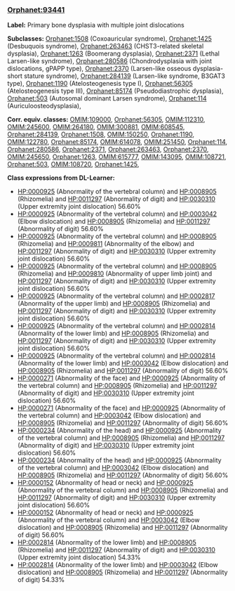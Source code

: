 
### [Orphanet:93441](http://www.orpha.net/ORDO/Orphanet_93441)
**Label:** Primary bone dysplasia with multiple joint dislocations

**Subclasses:** [Orphanet:1508](http://www.orpha.net/ORDO/Orphanet_1508) (Coxoauricular syndrome), [Orphanet:1425](http://www.orpha.net/ORDO/Orphanet_1425) (Desbuquois syndrome), [Orphanet:263463](http://www.orpha.net/ORDO/Orphanet_263463) (CHST3-related skeletal dysplasia), [Orphanet:1263](http://www.orpha.net/ORDO/Orphanet_1263) (Boomerang dysplasia), [Orphanet:2371](http://www.orpha.net/ORDO/Orphanet_2371) (Lethal Larsen-like syndrome), [Orphanet:280586](http://www.orpha.net/ORDO/Orphanet_280586) (Chondrodysplasia with joint dislocations, gPAPP type), [Orphanet:2370](http://www.orpha.net/ORDO/Orphanet_2370) (Larsen-like osseous dysplasia-short stature syndrome), [Orphanet:284139](http://www.orpha.net/ORDO/Orphanet_284139) (Larsen-like syndrome, B3GAT3 type), [Orphanet:1190](http://www.orpha.net/ORDO/Orphanet_1190) (Atelosteogenesis type I), [Orphanet:56305](http://www.orpha.net/ORDO/Orphanet_56305) (Atelosteogenesis type III), [Orphanet:85174](http://www.orpha.net/ORDO/Orphanet_85174) (Pseudodiastrophic dysplasia), [Orphanet:503](http://www.orpha.net/ORDO/Orphanet_503) (Autosomal dominant Larsen syndrome), [Orphanet:114](http://www.orpha.net/ORDO/Orphanet_114) (Auriculoosteodysplasia), 

**Corr. equiv. classes:** [OMIM:109000](http://purl.obolibrary.org/obo/OMIM_109000), [Orphanet:56305](http://www.orpha.net/ORDO/Orphanet_56305), [OMIM:112310](http://purl.obolibrary.org/obo/OMIM_112310), [OMIM:245600](http://purl.obolibrary.org/obo/OMIM_245600), [OMIM:264180](http://purl.obolibrary.org/obo/OMIM_264180), [OMIM:300881](http://purl.obolibrary.org/obo/OMIM_300881), [OMIM:608545](http://purl.obolibrary.org/obo/OMIM_608545), [Orphanet:284139](http://www.orpha.net/ORDO/Orphanet_284139), [Orphanet:1508](http://www.orpha.net/ORDO/Orphanet_1508), [OMIM:150250](http://purl.obolibrary.org/obo/OMIM_150250), [Orphanet:1190](http://www.orpha.net/ORDO/Orphanet_1190), [OMIM:122780](http://purl.obolibrary.org/obo/OMIM_122780), [Orphanet:85174](http://www.orpha.net/ORDO/Orphanet_85174), [OMIM:614078](http://purl.obolibrary.org/obo/OMIM_614078), [OMIM:251450](http://purl.obolibrary.org/obo/OMIM_251450), [Orphanet:114](http://www.orpha.net/ORDO/Orphanet_114), [Orphanet:280586](http://www.orpha.net/ORDO/Orphanet_280586), [Orphanet:2371](http://www.orpha.net/ORDO/Orphanet_2371), [Orphanet:263463](http://www.orpha.net/ORDO/Orphanet_263463), [Orphanet:2370](http://www.orpha.net/ORDO/Orphanet_2370), [OMIM:245650](http://purl.obolibrary.org/obo/OMIM_245650), [Orphanet:1263](http://www.orpha.net/ORDO/Orphanet_1263), [OMIM:615777](http://purl.obolibrary.org/obo/OMIM_615777), [OMIM:143095](http://purl.obolibrary.org/obo/OMIM_143095), [OMIM:108721](http://purl.obolibrary.org/obo/OMIM_108721), [Orphanet:503](http://www.orpha.net/ORDO/Orphanet_503), [OMIM:108720](http://purl.obolibrary.org/obo/OMIM_108720), [Orphanet:1425](http://www.orpha.net/ORDO/Orphanet_1425), 

**Class expressions from DL-Learner:**

- [HP:0000925](http://purl.obolibrary.org/obo/HP_0000925) (Abnormality of the vertebral column) and [HP:0008905](http://purl.obolibrary.org/obo/HP_0008905) (Rhizomelia) and [HP:0011297](http://purl.obolibrary.org/obo/HP_0011297) (Abnormality of digit) and [HP:0030310](http://purl.obolibrary.org/obo/HP_0030310) (Upper extremity joint dislocation) 56.60%
- [HP:0000925](http://purl.obolibrary.org/obo/HP_0000925) (Abnormality of the vertebral column) and [HP:0003042](http://purl.obolibrary.org/obo/HP_0003042) (Elbow dislocation) and [HP:0008905](http://purl.obolibrary.org/obo/HP_0008905) (Rhizomelia) and [HP:0011297](http://purl.obolibrary.org/obo/HP_0011297) (Abnormality of digit) 56.60%
- [HP:0000925](http://purl.obolibrary.org/obo/HP_0000925) (Abnormality of the vertebral column) and [HP:0008905](http://purl.obolibrary.org/obo/HP_0008905) (Rhizomelia) and [HP:0009811](http://purl.obolibrary.org/obo/HP_0009811) (Abnormality of the elbow) and [HP:0011297](http://purl.obolibrary.org/obo/HP_0011297) (Abnormality of digit) and [HP:0030310](http://purl.obolibrary.org/obo/HP_0030310) (Upper extremity joint dislocation) 56.60%
- [HP:0000925](http://purl.obolibrary.org/obo/HP_0000925) (Abnormality of the vertebral column) and [HP:0008905](http://purl.obolibrary.org/obo/HP_0008905) (Rhizomelia) and [HP:0009810](http://purl.obolibrary.org/obo/HP_0009810) (Abnormality of upper limb joint) and [HP:0011297](http://purl.obolibrary.org/obo/HP_0011297) (Abnormality of digit) and [HP:0030310](http://purl.obolibrary.org/obo/HP_0030310) (Upper extremity joint dislocation) 56.60%
- [HP:0000925](http://purl.obolibrary.org/obo/HP_0000925) (Abnormality of the vertebral column) and [HP:0002817](http://purl.obolibrary.org/obo/HP_0002817) (Abnormality of the upper limb) and [HP:0008905](http://purl.obolibrary.org/obo/HP_0008905) (Rhizomelia) and [HP:0011297](http://purl.obolibrary.org/obo/HP_0011297) (Abnormality of digit) and [HP:0030310](http://purl.obolibrary.org/obo/HP_0030310) (Upper extremity joint dislocation) 56.60%
- [HP:0000925](http://purl.obolibrary.org/obo/HP_0000925) (Abnormality of the vertebral column) and [HP:0002814](http://purl.obolibrary.org/obo/HP_0002814) (Abnormality of the lower limb) and [HP:0008905](http://purl.obolibrary.org/obo/HP_0008905) (Rhizomelia) and [HP:0011297](http://purl.obolibrary.org/obo/HP_0011297) (Abnormality of digit) and [HP:0030310](http://purl.obolibrary.org/obo/HP_0030310) (Upper extremity joint dislocation) 56.60%
- [HP:0000925](http://purl.obolibrary.org/obo/HP_0000925) (Abnormality of the vertebral column) and [HP:0002814](http://purl.obolibrary.org/obo/HP_0002814) (Abnormality of the lower limb) and [HP:0003042](http://purl.obolibrary.org/obo/HP_0003042) (Elbow dislocation) and [HP:0008905](http://purl.obolibrary.org/obo/HP_0008905) (Rhizomelia) and [HP:0011297](http://purl.obolibrary.org/obo/HP_0011297) (Abnormality of digit) 56.60%
- [HP:0000271](http://purl.obolibrary.org/obo/HP_0000271) (Abnormality of the face) and [HP:0000925](http://purl.obolibrary.org/obo/HP_0000925) (Abnormality of the vertebral column) and [HP:0008905](http://purl.obolibrary.org/obo/HP_0008905) (Rhizomelia) and [HP:0011297](http://purl.obolibrary.org/obo/HP_0011297) (Abnormality of digit) and [HP:0030310](http://purl.obolibrary.org/obo/HP_0030310) (Upper extremity joint dislocation) 56.60%
- [HP:0000271](http://purl.obolibrary.org/obo/HP_0000271) (Abnormality of the face) and [HP:0000925](http://purl.obolibrary.org/obo/HP_0000925) (Abnormality of the vertebral column) and [HP:0003042](http://purl.obolibrary.org/obo/HP_0003042) (Elbow dislocation) and [HP:0008905](http://purl.obolibrary.org/obo/HP_0008905) (Rhizomelia) and [HP:0011297](http://purl.obolibrary.org/obo/HP_0011297) (Abnormality of digit) 56.60%
- [HP:0000234](http://purl.obolibrary.org/obo/HP_0000234) (Abnormality of the head) and [HP:0000925](http://purl.obolibrary.org/obo/HP_0000925) (Abnormality of the vertebral column) and [HP:0008905](http://purl.obolibrary.org/obo/HP_0008905) (Rhizomelia) and [HP:0011297](http://purl.obolibrary.org/obo/HP_0011297) (Abnormality of digit) and [HP:0030310](http://purl.obolibrary.org/obo/HP_0030310) (Upper extremity joint dislocation) 56.60%
- [HP:0000234](http://purl.obolibrary.org/obo/HP_0000234) (Abnormality of the head) and [HP:0000925](http://purl.obolibrary.org/obo/HP_0000925) (Abnormality of the vertebral column) and [HP:0003042](http://purl.obolibrary.org/obo/HP_0003042) (Elbow dislocation) and [HP:0008905](http://purl.obolibrary.org/obo/HP_0008905) (Rhizomelia) and [HP:0011297](http://purl.obolibrary.org/obo/HP_0011297) (Abnormality of digit) 56.60%
- [HP:0000152](http://purl.obolibrary.org/obo/HP_0000152) (Abnormality of head or neck) and [HP:0000925](http://purl.obolibrary.org/obo/HP_0000925) (Abnormality of the vertebral column) and [HP:0008905](http://purl.obolibrary.org/obo/HP_0008905) (Rhizomelia) and [HP:0011297](http://purl.obolibrary.org/obo/HP_0011297) (Abnormality of digit) and [HP:0030310](http://purl.obolibrary.org/obo/HP_0030310) (Upper extremity joint dislocation) 56.60%
- [HP:0000152](http://purl.obolibrary.org/obo/HP_0000152) (Abnormality of head or neck) and [HP:0000925](http://purl.obolibrary.org/obo/HP_0000925) (Abnormality of the vertebral column) and [HP:0003042](http://purl.obolibrary.org/obo/HP_0003042) (Elbow dislocation) and [HP:0008905](http://purl.obolibrary.org/obo/HP_0008905) (Rhizomelia) and [HP:0011297](http://purl.obolibrary.org/obo/HP_0011297) (Abnormality of digit) 56.60%
- [HP:0002814](http://purl.obolibrary.org/obo/HP_0002814) (Abnormality of the lower limb) and [HP:0008905](http://purl.obolibrary.org/obo/HP_0008905) (Rhizomelia) and [HP:0011297](http://purl.obolibrary.org/obo/HP_0011297) (Abnormality of digit) and [HP:0030310](http://purl.obolibrary.org/obo/HP_0030310) (Upper extremity joint dislocation) 54.33%
- [HP:0002814](http://purl.obolibrary.org/obo/HP_0002814) (Abnormality of the lower limb) and [HP:0003042](http://purl.obolibrary.org/obo/HP_0003042) (Elbow dislocation) and [HP:0008905](http://purl.obolibrary.org/obo/HP_0008905) (Rhizomelia) and [HP:0011297](http://purl.obolibrary.org/obo/HP_0011297) (Abnormality of digit) 54.33%


